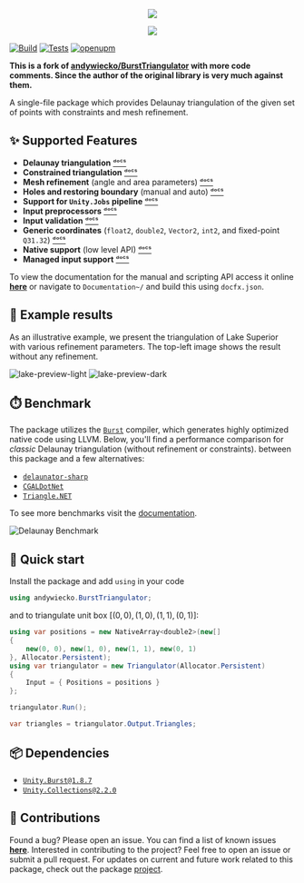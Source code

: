 
<p align="center"><img src="Documentation~/images/burst-triangulator-logo-light-mode.svg#gh-light-mode-only"/></p>
<p align="center"><img src="Documentation~/images/burst-triangulator-logo-dark-mode.svg#gh-dark-mode-only"/></p>

[![Build](https://github.com/halfvoxel/BurstTriangulator/actions/workflows/build.yml/badge.svg)](https://github.com/halfvoxel/BurstTriangulator/actions/workflows/build.yml)
[![Tests](https://github.com/halfvoxel/BurstTriangulator/actions/workflows/test.yml/badge.svg)](https://github.com/halfvoxel/BurstTriangulator/actions/workflows/test.yml)
[![openupm](https://img.shields.io/npm/v/com.andywiecko.burst.triangulator?label=openupm&registry_uri=https://package.openupm.com)](https://openupm.com/packages/com.andywiecko.burst.triangulator/)

<b>This is a fork of [andywiecko/BurstTriangulator](https://github.com/andywiecko/BurstTriangulator) with more code comments. Since the author of the original library is very much against them.</b>

A single-file package which provides Delaunay triangulation of the given set of points with constraints and mesh refinement.

## ✨ Supported Features

- **Delaunay triangulation** [ᵈᵒᶜˢ](https://andywiecko.github.io/BurstTriangulator/manual/examples/triangulation.html)
- **Constrained triangulation** [ᵈᵒᶜˢ](https://andywiecko.github.io/BurstTriangulator/manual/examples/constrained-triangulation.html)
- **Mesh refinement** (angle and area parameters) [ᵈᵒᶜˢ](https://andywiecko.github.io/BurstTriangulator/manual/examples/mesh-refinement.html)
- **Holes and restoring boundary** (manual and auto) [ᵈᵒᶜˢ](https://andywiecko.github.io/BurstTriangulator/manual/examples/holes-and-boundaries.html)
- **Support for `Unity.Jobs` pipeline** [ᵈᵒᶜˢ](https://andywiecko.github.io/BurstTriangulator/manual/advanced/input-jobs.html)
- **Input preprocessors** [ᵈᵒᶜˢ](https://andywiecko.github.io/BurstTriangulator/manual/advanced/preprocessor.html)
- **Input validation** [ᵈᵒᶜˢ](https://andywiecko.github.io/BurstTriangulator/manual/advanced/input-validation.html)
- **Generic coordinates** (`float2`, `double2`, `Vector2`, `int2`, and fixed-point `Q31.32`) [ᵈᵒᶜˢ](https://andywiecko.github.io/BurstTriangulator/manual/advanced/generic-coordinates.html)
- **Native support** (low level API) [ᵈᵒᶜˢ](https://andywiecko.github.io/BurstTriangulator/manual/advanced/unsafe-triangulator.html)
- **Managed input support** [ᵈᵒᶜˢ](https://andywiecko.github.io/BurstTriangulator/manual/advanced/input-managed.html)

To view the documentation for the manual and scripting API access it online [**here**][manual] or navigate to `Documentation~/` and build this using `docfx.json`.

## 📐 Example results

As an illustrative example, we present the triangulation of Lake Superior with various refinement parameters. The top-left image shows the result without any refinement.

![lake-preview-light](Documentation~/images/lake-preview-light.png#gh-light-mode-only)
![lake-preview-dark](Documentation~/images/lake-preview-dark.png#gh-dark-mode-only)

## ⏱️ Benchmark

The package utilizes the [`Burst`][burst] compiler, which generates highly optimized native code using LLVM.
Below, you'll find a performance comparison for *classic* Delaunay triangulation (without refinement or constraints).
between this package and a few alternatives:

- [`delaunator-sharp`][delaunator-sharp]
- [`CGALDotNet`][cgaldotnet]
- [`Triangle.NET`][triangle-net]

To see more benchmarks visit the [documentation][benchmark].

![Delaunay Benchmark](Documentation~/images/benchmark.png)

## 🚀 Quick start

Install the package and add `using` in your code

```csharp
using andywiecko.BurstTriangulator;
```

and to triangulate unit box $[(0, 0), (1, 0), (1, 1), (0, 1)]$:

```csharp
using var positions = new NativeArray<double2>(new[]
{
    new(0, 0), new(1, 0), new(1, 1), new(0, 1)
}, Allocator.Persistent);
using var triangulator = new Triangulator(Allocator.Persistent)
{
    Input = { Positions = positions }
};

triangulator.Run();

var triangles = triangulator.Output.Triangles;
```

## 📦 Dependencies

- [`Unity.Burst@1.8.7`][burst]
- [`Unity.Collections@2.2.0`][collections]

## 🤝 Contributions

Found a bug? Please open an issue. You can find a list of known issues [**here**][issues]. Interested in contributing to the project? Feel free to open an issue or submit a pull request. For updates on current and future work related to this package, check out the package [project].

[manual]: https://andywiecko.github.io/BurstTriangulator
[issues]: https://github.com/halfvoxel/BurstTriangulator/manual/known-issues.html
[benchmark]: https://github.com/halfvoxel/BurstTriangulator/manual/benchmark.html
[project]: https://github.com/halfvoxel/BurstTriangulator/projects
[burst]: https://docs.unity3d.com/Packages/com.unity.burst@1.8/
[delaunator-sharp]: https://github.com/nol1fe/delaunator-sharp/
[cgaldotnet]: https://github.com/Scrawk/CGALDotNet
[triangle-net]: https://github.com/wo80/Triangle.NET
[collections]: https://docs.unity3d.com/Packages/com.unity.collections@2.2

